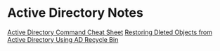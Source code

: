 # Active Directory Notes

[Active Directory Command Cheat Sheet](./active-directory-cmd-cheat-sheet.md)
[Restoring Dleted Objects from Active Directory Using AD Recycle Bin](./restore-deleted-ad-object.md)